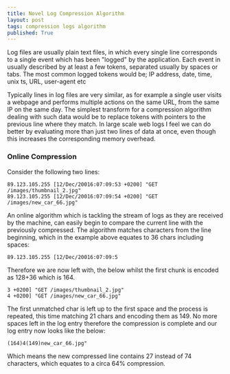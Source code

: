 ```yaml
---
title: Novel Log Compression Algorithm
layout: post
tags: compression logs algorithm
published: True
---
```


Log files are usually plain text files, in which every single line corresponds to a single event which has been "logged" by the application. Each event in usually described by at least a few tokens, separated usually by spaces or tabs. The most common logged tokens would be; IP address, date, time, unix ts, URL, user-agent etc

Typically lines in log files are very similar, as for example a single user visits a webpage and performs multiple actions on the same URL, from the same IP on the same day. The simplest transform for a compression algorithm dealing with such data would be to replace tokens with pointers to the previous line where they match. In large scale web logs I feel we can do better by evaluating more than just two lines of data at once, even though this increases the corresponding memory overhead.

### Online Compression

Consider the following two lines:
```
89.123.105.255 [12/Dec/20016:07:09:53 +0200] "GET /images/thumbnail_2.jpg"
89.123.105.255 [12/Dec/20016:07:09:54 +0200] "GET /images/new_car_66.jpg"
```
An online algorithm which is tackling the stream of logs as they are received by the machine, can easily begin to compare the current line with the previously compressed. The algorithm matches characters from the line beginning, which in the example above equates to 36 chars including spaces:
```
89.123.105.255 [12/Dec/20016:07:09:5
```
Therefore we are now left with, the below whilst the first chunk is encoded as 128+36 which is 164.
```
3 +0200] "GET /images/thumbnail_2.jpg"
4 +0200] "GET /images/new_car_66.jpg"
```
The first unmatched char is left up to the first space and the process is repeated, this time matching 21 chars and encoding them as 149. No more spaces left in the log entry therefore the compression is complete and our log entry now looks like the below:
```
(164)4(149)new_car_66.jpg"
```
Which means the new compressed line contains 27 instead of 74 characters, which equates to a circa 64% compression.
